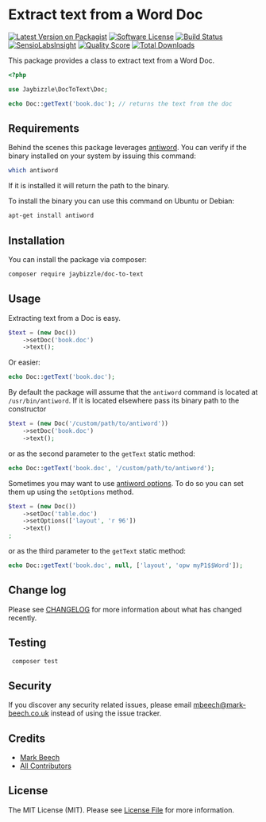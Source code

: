 # Extract text from a Word Doc

[![Latest Version on Packagist](https://img.shields.io/packagist/v/jaybizzle/doc-to-text.svg?style=flat-square)](https://packagist.org/packages/jaybizzle/doc-to-text)
[![Software License](https://img.shields.io/badge/license-MIT-brightgreen.svg?style=flat-square)](LICENSE.md)
[![Build Status](https://img.shields.io/travis/jaybizzle/doc-to-text/master.svg?style=flat-square)](https://travis-ci.org/jaybizzle/doc-to-text)
[![SensioLabsInsight](https://img.shields.io/sensiolabs/i/9d85e8dd-b444-4bef-a5d5-faa7f2d8d6bb.svg?style=flat-square)](https://insight.sensiolabs.com/projects/9d85e8dd-b444-4bef-a5d5-faa7f2d8d6bb)
[![Quality Score](https://img.shields.io/scrutinizer/g/jaybizzle/doc-to-text.svg?style=flat-square)](https://scrutinizer-ci.com/g/jaybizzle/doc-to-text)
[![Total Downloads](https://img.shields.io/packagist/dt/jaybizzle/doc-to-text.svg?style=flat-square)](https://packagist.org/packages/jaybizzle/doc-to-text)

This package provides a class to extract text from a Word Doc.

```php
<?php

use Jaybizzle\DocToText\Doc;

echo Doc::getText('book.doc'); // returns the text from the doc
```

## Requirements

Behind the scenes this package leverages [antiword](https://en.wikipedia.org/wiki/Antiword). You can verify if the binary installed on your system by issuing this command:

```bash
which antiword
```

If it is installed it will return the path to the binary.

To install the binary you can use this command on Ubuntu or Debian:

```bash
apt-get install antiword
```

## Installation

You can install the package via composer:

```bash
composer require jaybizzle/doc-to-text
```

## Usage

Extracting text from a Doc is easy.

```php
$text = (new Doc())
    ->setDoc('book.doc')
    ->text();
```

Or easier:

```php
echo Doc::getText('book.doc');
```

By default the package will assume that the `antiword` command is located at `/usr/bin/antiword`.
If it is located elsewhere pass its binary path to the constructor

```php
$text = (new Doc('/custom/path/to/antiword'))
    ->setDoc('book.doc')
    ->text();
```

or as the second parameter to the `getText` static method:

```php
echo Doc::getText('book.doc', '/custom/path/to/antiword');
```

Sometimes you may want to use [antiword options](https://linux.die.net/man/1/antiword). To do so you can set them up using the `setOptions` method.

```php
$text = (new Doc())
    ->setDoc('table.doc')
    ->setOptions(['layout', 'r 96'])
    ->text()
;
```

or as the third parameter to the `getText` static method:

```php
echo Doc::getText('book.doc', null, ['layout', 'opw myP1$$Word']);
```

## Change log

Please see [CHANGELOG](CHANGELOG.md) for more information about what has changed recently.

## Testing

```bash
 composer test
```

## Security

If you discover any security related issues, please email mbeech@mark-beech.co.uk instead of using the issue tracker.

## Credits

- [Mark Beech](https://github.com/jaybizzle)
- [All Contributors](../../contributors)

## License

The MIT License (MIT). Please see [License File](LICENSE.md) for more information.
